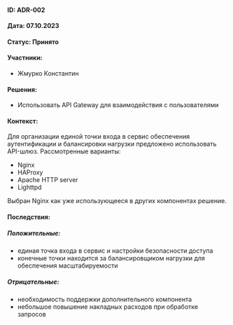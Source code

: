 #### ID: ADR-002

#### Дата: 07.10.2023

#### Статус: Принято

#### Участники:
* Жмурко Константин

#### Решения:
* Использовать API Gateway для взаимодействия с пользователями

#### Контекст:
Для организации единой точки входа в сервис обеспечения aутентификации и балансировки нагрузки предложено использовать API-шлюз.
Рассмотренные варианты:
* Nginx
* HAProxy
* Apache HTTP server
* Lighttpd

Выбран Nginx как уже использующееся в других компонентах решение.

#### Последствия:

##### Положительные:
* единая точка входа в сервис и настройки безопасности доступа
* конечные точки находится за балансировщиком нагрузки для обеспечения масштабируемости

##### Отрицательные:
* необходимость поддержки дополнительного компонента
* небольшое повышение накладных расходов при обработке запросов
